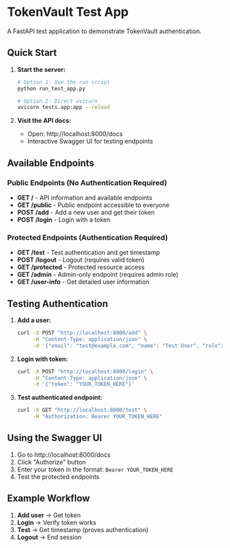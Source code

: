 # TokenVault Test App

A FastAPI test application to demonstrate TokenVault authentication.

## Quick Start

1. **Start the server:**
   ```bash
   # Option 1: Use the run script
   python run_test_app.py
   
   # Option 2: Direct uvicorn
   uvicorn tests.app:app --reload
   ```

2. **Visit the API docs:**
   - Open: http://localhost:8000/docs
   - Interactive Swagger UI for testing endpoints

## Available Endpoints

### Public Endpoints (No Authentication Required)

- **GET /** - API information and available endpoints
- **GET /public** - Public endpoint accessible to everyone
- **POST /add** - Add a new user and get their token
- **POST /login** - Login with a token

### Protected Endpoints (Authentication Required)

- **GET /test** - Test authentication and get timestamp
- **POST /logout** - Logout (requires valid token)
- **GET /protected** - Protected resource access
- **GET /admin** - Admin-only endpoint (requires admin role)
- **GET /user-info** - Get detailed user information

## Testing Authentication

1. **Add a user:**
   ```bash
   curl -X POST "http://localhost:8000/add" \
        -H "Content-Type: application/json" \
        -d '{"email": "test@example.com", "name": "Test User", "role": "user"}'
   ```

2. **Login with token:**
   ```bash
   curl -X POST "http://localhost:8000/login" \
        -H "Content-Type: application/json" \
        -d '{"token": "YOUR_TOKEN_HERE"}'
   ```

3. **Test authenticated endpoint:**
   ```bash
   curl -X GET "http://localhost:8000/test" \
        -H "Authorization: Bearer YOUR_TOKEN_HERE"
   ```

## Using the Swagger UI

1. Go to http://localhost:8000/docs
2. Click "Authorize" button
3. Enter your token in the format: `Bearer YOUR_TOKEN_HERE`
4. Test the protected endpoints

## Example Workflow

1. **Add user** → Get token
2. **Login** → Verify token works
3. **Test** → Get timestamp (proves authentication)
4. **Logout** → End session
